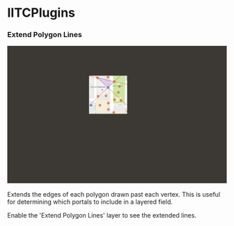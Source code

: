 # IITCPlugins

### Extend Polygon Lines

![extend-poly-lines](img/extend-poly-lines.gif)

Extends the edges of each polygon drawn past each vertex. This is useful for determining which portals to include in a layered field.

Enable the 'Extend Polygon Lines' layer to see the extended lines.
